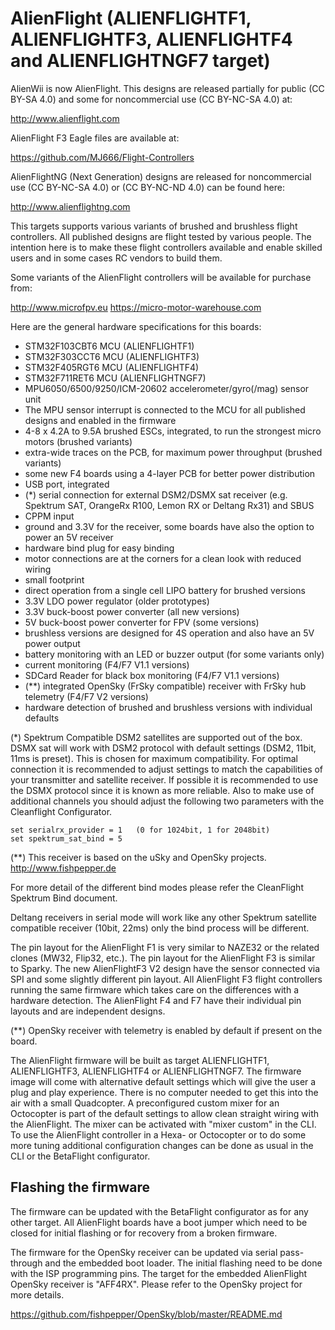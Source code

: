 # AlienFlight (ALIENFLIGHTF1, ALIENFLIGHTF3, ALIENFLIGHTF4 and ALIENFLIGHTNGF7 target)

AlienWii is now AlienFlight. This designs are released partially for public (CC BY-SA 4.0) and some for noncommercial use (CC BY-NC-SA 4.0) at:

http://www.alienflight.com

AlienFlight F3 Eagle files are available at:

https://github.com/MJ666/Flight-Controllers

AlienFlightNG (Next Generation) designs are released for noncommercial use (CC BY-NC-SA 4.0) or (CC BY-NC-ND 4.0) can be found here:

http://www.alienflightng.com

This targets supports various variants of brushed and brushless flight controllers. All published designs are flight tested by various people. The intention here is to make these flight controllers available and enable skilled users and in some cases RC vendors to build them.

Some variants of the AlienFlight controllers will be available for purchase from:

http://www.microfpv.eu
https://micro-motor-warehouse.com

Here are the general hardware specifications for this boards:

- STM32F103CBT6 MCU (ALIENFLIGHTF1)
- STM32F303CCT6 MCU (ALIENFLIGHTF3)
- STM32F405RGT6 MCU (ALIENFLIGHTF4)
- STM32F711RET6 MCU (ALIENFLIGHTNGF7)
- MPU6050/6500/9250/ICM-20602 accelerometer/gyro(/mag) sensor unit
- The MPU sensor interrupt is connected to the MCU for all published designs and enabled in the firmware
- 4-8 x 4.2A to 9.5A brushed ESCs, integrated, to run the strongest micro motors (brushed variants)
- extra-wide traces on the PCB, for maximum power throughput (brushed variants)
- some new F4 boards using a 4-layer PCB for better power distribution
- USB port, integrated
- (\*) serial connection for external DSM2/DSMX sat receiver (e.g. Spektrum SAT, OrangeRx R100, Lemon RX or Deltang Rx31) and SBUS
- CPPM input
- ground and 3.3V for the receiver, some boards have also the option to power an 5V receiver
- hardware bind plug for easy binding
- motor connections are at the corners for a clean look with reduced wiring
- small footprint
- direct operation from a single cell LIPO battery for brushed versions
- 3.3V LDO power regulator (older prototypes)
- 3.3V buck-boost power converter (all new versions)
- 5V buck-boost power converter for FPV (some versions)
- brushless versions are designed for 4S operation and also have an 5V power output
- battery monitoring with an LED or buzzer output (for some variants only)
- current monitoring (F4/F7 V1.1 versions)
- SDCard Reader for black box monitoring (F4/F7 V1.1 versions)
- (\*\*) integrated OpenSky (FrSky compatible) receiver with FrSky hub telemetry (F4/F7 V2 versions)
- hardware detection of brushed and brushless versions with individual defaults

(\*) Spektrum Compatible DSM2 satellites are supported out of the box. DSMX sat will work with DSM2 protocol with default settings (DSM2, 11bit, 11ms is preset). This is chosen for maximum compatibility. For optimal connection it is recommended to adjust settings to match the capabilities of your transmitter and satellite receiver. If possible it is recommended to use the DSMX protocol since it is known as more reliable. Also to make use of additional channels you should adjust the following two parameters with the Cleanflight Configurator.
```
set serialrx_provider = 1   (0 for 1024bit, 1 for 2048bit)
set spektrum_sat_bind = 5
```
(\*\*) This receiver is based on the uSky and OpenSky projects. http://www.fishpepper.de

For more detail of the different bind modes please refer the CleanFlight Spektrum Bind document.

Deltang receivers in serial mode will work like any other Spektrum satellite compatible receiver (10bit, 22ms) only the bind process will be different.

The pin layout for the AlienFlight F1 is very similar to NAZE32 or the related clones (MW32, Flip32, etc.). The pin layout for the AlienFlight F3 is similar to Sparky. The new AlienFlightF3 V2 design have the sensor connected via SPI and some slightly different pin layout. All AlienFlight F3 flight controllers running the same firmware which takes care on the differences with a hardware detection. The AlienFlight F4 and F7 have their individual pin layouts and are independent designs.

(\*\*) OpenSky receiver with telemetry is enabled by default if present on the board.

The AlienFlight firmware will be built as target ALIENFLIGHTF1, ALIENFLIGHTF3, ALIENFLIGHTF4 or ALIENFLIGHTNGF7. The firmware image will come with alternative default settings which will give the user a plug and play experience. There is no computer needed to get this into the air with a small Quadcopter. A preconfigured custom mixer for an Octocopter is part of the default settings to allow clean straight wiring with the AlienFlight. The mixer can be activated with "mixer custom" in the CLI. To use the AlienFlight controller in a Hexa- or Octocopter or to do some more tuning additional configuration changes can be done as usual in the CLI or the BetaFlight configurator.

## Flashing the firmware

The firmware can be updated with the BetaFlight configurator as for any other target. All AlienFlight boards have a boot jumper which need to be closed for initial flashing or for recovery from a broken firmware.

The firmware for the OpenSky receiver can be updated via serial pass-through and the embedded boot loader. The initial flashing need to be done with the ISP programming pins. The target for the embedded AlienFlight OpenSky receiver is "AFF4RX". Please refer to the OpenSky project for more details.

https://github.com/fishpepper/OpenSky/blob/master/README.md
